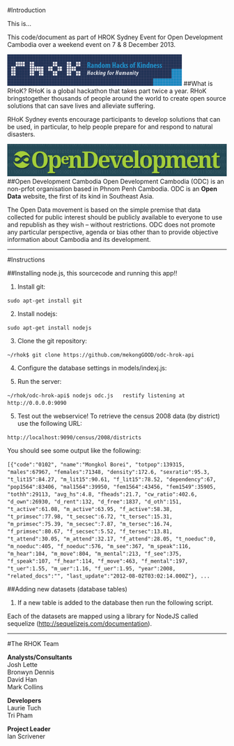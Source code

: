 #Introduction

This is...

This code/document as part of HROK Sydney Event for Open Development Cambodia over a weekend event on 7 & 8 December 2013.


![rhok.png](_markdown_images/rhok.png "")
##What is RHoK?
RHoK is a global hackathon that takes part twice a year. RHoK bringstogether thousands of people around the world to create open source solutions that can save lives and alleviate suffering. 

RHoK Sydney events encourage participants to develop solutions that can be used, in particular, to help people prepare for and respond to natural disasters.

![odc.png](_markdown_images/odc.png "")
##Open Development Cambodia
Open Development Cambodia (ODC) is an non-prfot organisation based in Phnom Penh Cambodia. ODC is an **Open Data** website, the first of its kind in Southeast Asia. 

The Open Data movement is based on the simple premise that data collected for public interest should be publicly available to everyone to use and republish as they wish – without restrictions. ODC does not promote any particular perspective, agenda or bias other than to provide objective information about Cambodia and its development.

<hr/>
#Instructions

##Installing node.js, this sourcecode and running this app!!

1. Install git:

  `sudo apt-get install git`

2. Install nodejs:

  `sudo apt-get install nodejs`

3. Clone the git repository:

  `~/rhok$ git clone https://github.com/mekongGOOD/odc-hrok-api`
  
4. Configure the database settings in models/indexj.js:

4. Run the server:

  `~/rhok/odc-hrok-api$ nodejs odc.js  
  restify listening at http://0.0.0.0:9090`
  
5. Test out the webservice! To retrieve the census 2008 data (by district) use the following URL:

  `http://localhost:9090/census/2008/districts`
  
  You should see some output like the following:

  `[{"code":"0102", "name":"Mongkol Borei", "totpop":139315, "males":67967, "females":71348, "density":172.6, "sexratio":95.3, "t_lit15":84.27, "m_lit15":90.61, "f_lit15":78.52, "dependency":67, "pop1564":83406, "mal1564":39950, "fem1564":43456, "fem1549":35905, "tothh":29113, "avg_hs":4.8, "fheads":21.7, "cw_ratio":402.6, "d_own":26930, "d_rent":132, "d_free":1837, "d_oth":151, "t_active":61.08, "m_active":63.95, "f_active":58.38, "t_primsec":77.98, "t_secsec":6.72, "t_tersec":15.31, "m_primsec":75.39, "m_secsec":7.87, "m_tersec":16.74, "f_primsec":80.67, "f_secsec":5.52, "f_tersec":13.81, "t_attend":30.05, "m_attend":32.17, "f_attend":28.05, "t_noeduc":0, "m_noeduc":405, "f_noeduc":576, "m_see":367, "m_speak":116, "m_hear":104, "m_move":804, "m_mental":213, "f_see":375, "f_speak":107, "f_hear":114, "f_move":463, "f_mental":197, "t_uer":1.55, "m_uer":1.16, "f_uer":1.95, "year":2008, "related_docs":"", "last_update":"2012-08-02T03:02:14.000Z"}, ...`
  

##Adding new datasets (database tables)

1. If a new table is added to the database then run the following script.

Each of the datasets are mapped using a library for NodeJS called sequelize (http://sequelizejs.com/documentation).

<hr/>
#The RHOK Team

    
**Analysts/Consultants**
<br/>Josh Lette
<br/>Bronwyn Dennis
<br/>David Han
<br/>Mark Collins
	
**Developers**
<br/>Laurie Tuch
<br/>Tri Pham
	
**Project Leader**
<br/>Ian Scrivener
